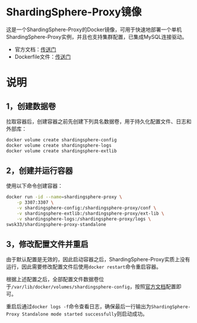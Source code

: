 # ShardingSphere-Proxy镜像

这是一个ShardingSphere-Proxy的Docker镜像，可用于快速地部署一个单机ShardingSphere-Proxy实例，并且也支持集群配置，已集成MySQL连接驱动。

- 官方文档：[传送门](https://shardingsphere.apache.org/document/current/cn/overview/)
- Dockerfile文件：[传送门](https://github.com/swsk33/dockerfiles-repo/blob/master/shardingsphere-proxy/latest/Dockerfile)

# 说明

## 1，创建数据卷

拉取容器后，创建容器之前先创建下列具名数据卷，用于持久化配置文件、日志和外部库：

```bash
docker volume create shardingsphere-config
docker volume create shardingsphere-logs
docker volume create shardingsphere-extlib
```

## 2，创建并运行容器

使用以下命令创建容器：

```bash
docker run -id --name=shardingsphere-proxy \
	-p 3307:3307 \
	-v shardingsphere-config:/shardingsphere-proxy/conf \
	-v shardingsphere-extlib:/shardingsphere-proxy/ext-lib \
	-v shardingsphere-logs:/shardingsphere-proxy/logs \
swsk33/shardingsphere-proxy-standalone
```

## 3，修改配置文件并重启

由于默认配置是无效的，因此启动容器之后，ShardingSphere-Proxy实质上没有运行，因此需要修改配置文件后使用`docker restart`命令重启容器。

根据上述配置之后，全部配置文件数据卷位于`/var/lib/docker/volumes/shardingsphere-config`，按照[官方文档](https://shardingsphere.apache.org/document/current/cn/user-manual/shardingsphere-proxy/yaml-config/)配置即可。

重启后通过`docker logs -f`命令查看日志，确保最后一行输出为`ShardingSphere-Proxy Standalone mode started successfully`则启动成功。